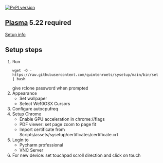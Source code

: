 [![PyPI version](https://badge.fury.io/py/sysetup.svg)](https://badge.fury.io/py/sysetup)

## [Plasma](https://kde.org/plasma-desktop/) 5.22 required

[Setup info](docs/setup-plasma.md)

## Setup steps
1) Run
   ```shell
   wget -O - https://raw.githubusercontent.com/quintenroets/sysetup/main/bin/setup | bash
   ```
   give rclone password when prompted
2) Appearance
   * Set wallpaper
   * Select We10OSX Cursors
3) Configure autocpufreq
4) Setup Chrome
   * Enable GPU acceleration in chrome://flags
   * PDF viewer: set page zoom to page fit
   * Import certificate from Scripts/assets/sysetup/certificates/certificate.crt
5) Login to
   * Pycharm professional
   * VNC Server
6) For new device: set touchpad scroll direction and click on touch
